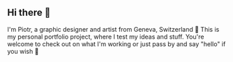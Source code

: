 ## Hi there 👋

I'm Piotr, a graphic designer and artist from Geneva, Switzerland 🐣 This is my personal portfolio project, where I test my ideas and stuff. You're welcome to check out on what I'm working or just pass by and say "hello" if you wish 💫
<!--
**piotrvish/piotrvish** is a ✨ _special_ ✨ repository because its `README.md` (this file) appears on your GitHub profile.

Here are some ideas to get you started:

- 🔭 I’m currently working on ...
- 🌱 I’m currently learning ...
- 👯 I’m looking to collaborate on ...
- 🤔 I’m looking for help with ...
- 💬 Ask me about ...
- 📫 How to reach me: ...
- 😄 Pronouns: ...
- ⚡ Fun fact: ...
-->

